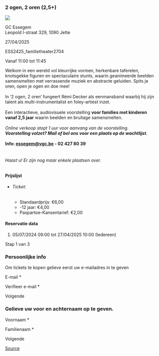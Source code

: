 ### 2 ogen, 2 oren (2,5+)

![](https://s3-eu-west-1.amazonaws.com/os-kwdo/prod/vgc/images/activity/6687dda540784_2_ogen_2_oren_1_©_Karolina_Maruszak.jpg)

GC Essegem  
Leopold I-straat 329, 1090 Jette

27/04/2025

ESS2425_familietheater2704

Vanaf 11:00 tot 11:45

Welkom in een wereld vol kleurrijke vormen, herkenbare taferelen, knotsgekke figuren en spectaculaire stunts, waarin geanimeerde beelden samensmelten met verrassende muziek en abstracte geluiden. Spits je oren, open je ogen en doe mee!  
<br/>In ‘2 ogen, 2 oren’ fungeert Rémi Decker als eenmansband waarbij hij zijn talent als multi-instrumentalist en foley-artiest inzet.  
<br/>Een interactieve, audiovisuele voorstelling **voor families met kinderen vanaf 2,5 jaar** waarin beelden en bruitage samensmelten.  
<br/>*Online verkoop stopt 1 uur voor aanvang van de voorstelling.  
***Voorstelling volzet? Mail of bel ons voor een plaats op de wachtlijst.****  
<br/>****Info: [essegem@vgc.be](mailto:essegem@vgc.be) - 02 427 80 39****  
<br/>

###### *Haast u! Er zijn nog maar enkele plaatsen over.*

#### Prijslijst

* ###### Ticket:
    
    * Standaardprijs: €6,00
    * \-12 jaar: €4,00
    * Paspartoe-Kansentarief: €2,00

  

#### Reservatie data

1.  05/07/2024 09:00 tot 27/04/2025 10:00 (Iedereen)

Stap 1 van 3

 

### Persoonlijke info

Om tickets te kopen gelieve eerst uw e-mailadres in te geven

  

E-mail \* 

Verifieer e-mail \* 

Volgende

### Gelieve uw voor en achternaam op te geven.

Voornaam \* 

Familienaam \* 

Volgende

[Source](https://tickets.vgc.be/ticketingActivity/subscribe/ESS2425_familietheater2704)